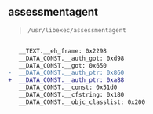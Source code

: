 ## assessmentagent

> `/usr/libexec/assessmentagent`

```diff

   __TEXT.__eh_frame: 0x2298
   __DATA_CONST.__auth_got: 0xd98
   __DATA_CONST.__got: 0x650
-  __DATA_CONST.__auth_ptr: 0x860
+  __DATA_CONST.__auth_ptr: 0xa88
   __DATA_CONST.__const: 0x51d0
   __DATA_CONST.__cfstring: 0x180
   __DATA_CONST.__objc_classlist: 0x200

```
